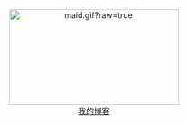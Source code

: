 <div align="center">
  <img data-target="animated-image.replacedImage" alt="maid.gif?raw=true" class="AnimatedImagePlayer-animatedImage" src="https://github.com/miluluyo/photo_gallery/raw/master/maid.gif?raw=true" width="300" height="169" style="display: block; opacity: 1;">
</div>
<div align="center">
  <div class="menus_item"><a class="site-page" target="_blank" rel="noopener external nofollow noreferrer" href="https://www.lvems.top/"><span> 我的博客</span></a></div>
</div>
